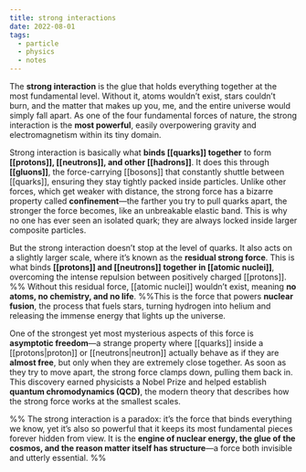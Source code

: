 ```yaml
---
title: strong interactions
date: 2022-08-01
tags:
  - particle
  - physics
  - notes
---
```

The **strong interaction** is the glue that holds everything together at the most fundamental level. Without it, atoms wouldn’t exist, stars couldn’t burn, and the matter that makes up you, me, and the entire universe would simply fall apart. As one of the four fundamental forces of nature, the strong interaction is the **most powerful**, easily overpowering gravity and electromagnetism within its tiny domain.

Strong interaction is basically what **binds [[quarks]] together** to form **[[protons]], [[neutrons]], and other [[hadrons]]**. It does this through **[[gluons]]**, the force-carrying [[bosons]] that constantly shuttle between [[quarks]], ensuring they stay tightly packed inside particles. Unlike other forces, which get weaker with distance, the strong force has a bizarre property called **confinement**—the farther you try to pull quarks apart, the stronger the force becomes, like an unbreakable elastic band. This is why no one has ever seen an isolated quark; they are always locked inside larger composite particles.

But the strong interaction doesn’t stop at the level of quarks. It also acts on a slightly larger scale, where it’s known as the **residual strong force**. This is what binds **[[protons]] and [[neutrons]] together in [[atomic nuclei]]**, overcoming the intense repulsion between positively charged [[protons]]. %% Without this residual force, [[atomic nuclei]] wouldn’t exist, meaning **no atoms, no chemistry, and no life**.  %%This is the force that powers **nuclear fusion**, the process that fuels stars, turning hydrogen into helium and releasing the immense energy that lights up the universe.

One of the strongest yet most mysterious aspects of this force is **asymptotic freedom**—a strange property where [[quarks]] inside a [[protons|proton]] or [[neutrons|neutron]] actually behave as if they are **almost free**, but only when they are extremely close together. As soon as they try to move apart, the strong force clamps down, pulling them back in. This discovery earned physicists a Nobel Prize and helped establish **quantum chromodynamics (QCD)**, the modern theory that describes how the strong force works at the smallest scales.

%% The strong interaction is a paradox: it’s the force that binds everything we know, yet it’s also so powerful that it keeps its most fundamental pieces forever hidden from view. It is the **engine of nuclear energy, the glue of the cosmos, and the reason matter itself has structure**—a force both invisible and utterly essential. %%